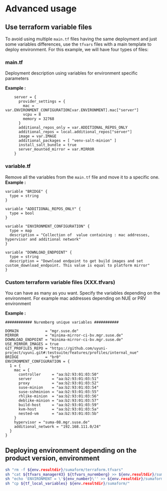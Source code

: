 # Advanced usage

## Use terraform variable files

To avoid using multiple `main.tf` files having the same deployment and just some variables differences, use the `tfvars` files with a main template to deploy environment.
For this example, we will have four types of files:

### main.tf

Deployment description using variables for environment specific parameters

__Example :__

```hcl
    server = {
      provider_settings = {
        mac = var.ENVIRONMENT_CONFIGURATION[var.ENVIRONMENT].mac["server"]
        vcpu = 8
        memory = 32768
      }
      additional_repos_only = var.ADDITIONAL_REPOS_ONLY
      additional_repos = local.additional_repos["server"]
      image = var.IMAGE
      additional_packages = [ "venv-salt-minion" ]
      install_salt_bundle = true
      server_mounted_mirror = var.MIRROR
    }
```

### variable.tf

Remove all the variables from the `main.tf` file and move it to a specific one.
   __Example :__

```hcl
variable "BRIDGE" {
  type = string
}

variable "ADDITIONAL_REPOS_ONLY" {
  type = bool
}

variable "ENVIRONMENT_CONFIGURATION" {
  type = map
  description = "Collection of  value containing : mac addresses, hypervisor and additional network"
}

variable "DOWNLOAD_ENDPOINT" {
  type = string
  description = "Download endpoint to get build images and set custom_download_endpoint. This value is equal to platform mirror"
}
```

### Custom terraform variable files (XXX.tfvars)

You can have as many as you want. Specify the variables depending on the environment. For example mac addresses depending on NUE or PRV environment

__Example :__

```'hcl'
############ Nuremberg unique variables ###########

DOMAIN            = "mgr.suse.de"
MIRROR            = "minima-mirror-ci-bv.mgr.suse.de"
DOWNLOAD_ENDPOINT = "minima-mirror-ci-bv.mgr.suse.de"
USE_MIRROR_IMAGES = true
GIT_PROFILES_REPO = "https://github.com/uyuni-project/uyuni.git#:testsuite/features/profiles/internal_nue"
BRIDGE            = "br0"
ENVIRONMENT_CONFIGURATION = {
  1 = {
    mac = {
      controller     = "aa:b2:93:01:03:50"
      server         = "aa:b2:93:01:03:51"
      proxy          = "aa:b2:93:01:03:52"
      suse-minion    = "aa:b2:93:01:03:54"
      suse-sshminion = "aa:b2:93:01:03:55"
      rhlike-minion  = "aa:b2:93:01:03:56"
      deblike-minion = "aa:b2:93:01:03:57"
      build-host     = "aa:b2:93:01:03:59"
      kvm-host       = "aa:b2:93:01:03:5a"
      nested-vm      = "aa:b2:93:01:03:5b"
    }
    hypervisor = "suma-08.mgr.suse.de"
    additional_network = "192.168.111.0/24"
  }
}
```

## Deploying environment depending on the product version, environment 

```bash
sh "rm -f ${env.resultdir}/sumaform/terraform.tfvars"
sh "cat ${tfvars_manager43} ${tfvars_nuremberg} >> ${env.resultdir}/sumaform/terraform.tfvars"
sh "echo 'ENVIRONMENT = \'${env_number}\'' >> ${env.resultdir}/sumaform/terraform.tfvars"
sh "cp ${tf_local_variables} ${env.resultdir}/sumaform/"
```
